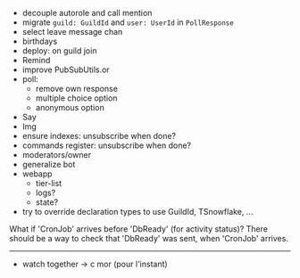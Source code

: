 - decouple autorole and call mention
- migrate `guild: GuildId` and `user: UserId` in `PollResponse`
- select leave message chan
- birthdays
- deploy: on guild join
- Remind
- improve PubSubUtils.or
- poll:
  - remove own response
  - multiple choice option
  - anonymous option
- Say
- Img
- ensure indexes: unsubscribe when done?
- commands register: unsubscribe when done?
- moderators/owner
- generalize bot
- webapp
  - tier-list
  - logs?
  - state?
- try to override declaration types to use GuildId, TSnowflake, ...

What if 'CronJob' arrives before 'DbReady' (for activity status)? There should be a way to check that 'DbReady' was sent, when 'CronJob' arrives.

---

- watch together -> c mor (pour l'instant)
